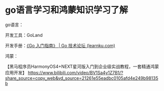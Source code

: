 # go语言学习和鸿蒙知识学习了解

go语言：

开发工具：GoLand

开发手册：[《Go 入门指南》 | Go 技术论坛 (learnku.com)](https://learnku.com/docs/the-way-to-go)

鸿蒙：

【黑马程序员HarmonyOS4+NEXT星河版入门到企业级实战教程，一套精通鸿蒙应用开发】 https://www.bilibili.com/video/BV1Sa4y1Z7B1/?share_source=copy_web&vd_source=21261e55eadbc0105afd4e249b98135b